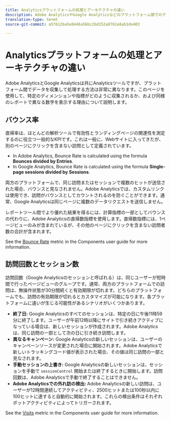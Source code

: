```yaml
---
title: Analyticsプラットフォームの処理とアーキテクチャの違い
description: Adobe AnalyticsやGoogle Analyticsなどのプラットフォーム間でのデータの収集方法と表示方法について説明します。
translation-type: tm+mt
source-git-commit: a5f612ba5e8446a56bc2bd252a8781e8ab1de403

---
```



# Analyticsプラットフォームの処理とアーキテクチャの違い

Adobe AnalyticsとGoogle Analyticsは共にAnalyticsツールですが、プラットフォーム間でデータを収集して処理する方法は非常に異なります。このページを使用して、特定のディメンションや指標がどのように収集されるか、および同様のレポートで異なる数字を表示する理由について説明します。

## バウンス率

直帰率は、ほとんどの解析ツールで有効性とランディングページの関連性を測定するのに役立つ一般的なKPIです。これは一般に、Webサイトに入ってきたが、別のページにクリックを含まない訪問として定義されています。

* In Adobe Analytics, Bounce Rate is calculated using the formula **Bounces divided by Entries**.
* In Google Analytics, Bounce Rate is calculated using the formula **Single-page sessions divided by Sessions**.

両方のプラットフォームで、同じ訪問またはセッションで複数のヒットが送信された場合、バウンスと見なされません。Adobe Analyticsでは、カスタムリンクは使用でき、訪問がバウンスとしてカウントされるのを防ぐことができます。通常、Google Analyticsは同じページに複数のデータリクエストを送信しません。

レポートツール間でより優れた結果を得るには、計算指標の一部としてバウンスの代わりに、Adobe Analyticsの直帰数指標を使用します。直帰数指標には、1ページビューのみが含まれているが、その他のページにクリックを含まない訪問者数の合計が含まれます。

See the [Bounce Rate](../../components/c-variables/c-metrics/metrics-bounce-rate.md) metric in the Components user guide for more information.

## 訪問回数とセッション数

訪問回数（Google Analyticsのセッションと呼ばれる）は、同じユーザーが短時間で行ったページビューのグループです。通常、両方のプラットフォームでの訪問は、無操作状態が30分間続くと有効期限が切れます。どちらのプラットフォームでも、訪問の有効期限が切れるとカスタマイズが可能になります。各プラットフォームに違いが生じる可能性があるシナリオがいくつかあります。

* **終了日:** Google Analyticsのすべてのセッションは、特定の日に午後11時59分に終了します。ユーザーが午前12時以降にサイトで引き続きアクティブになっている場合は、新しいセッションが作成されます。Adobe Analyticsは、同じ訪問の一部として次の日に引き続き訪問します。
* **異なるキャンペーン:** Google Analyticsの新しいセッションは、ユーザーのキャンペーンソースが変更された場合に開始されます。Adobe Analyticsで新しいトラッキングコード値が表示された場合、その値は同じ訪問の一部と見なされます。
* **手動セッションの上書き:** Google Analyticsの新しいセッションは、セッションを手動で `sessionControl` 開始または終了するときに開始します。訪問回数は、Adobe Analyticsで手動で終了することはできません。
* **Adobe Analyticsでの外れ訪の検出:** Adobe Analyticsの新しい訪問は、ユーザーが12時間連続してアクティビティ、2500ヒットまたは100秒以内に100ヒットに達すると自動的に開始されます。これらの検出条件はそれぞれボットアクティビティによってトリガーされます。

See the [Visits](../../components/c-variables/c-metrics/metrics-visit.md) metric in the Components user guide for more information.
